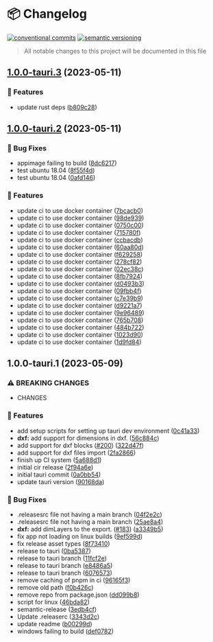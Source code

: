 # 📦 Changelog 
[![conventional commits](https://img.shields.io/badge/conventional%20commits-1.0.0-yellow.svg)](https://conventionalcommits.org)
[![semantic versioning](https://img.shields.io/badge/semantic%20versioning-2.0.0-green.svg)](https://semver.org)
> All notable changes to this project will be documented in this file

## [1.0.0-tauri.3](https://github.com/ZanzyTHEbar/jsketcher/compare/v1.0.0-tauri.2...v1.0.0-tauri.3) (2023-05-11)


### 🍕 Features

* update rust deps ([b809c28](https://github.com/ZanzyTHEbar/jsketcher/commit/b809c28b8cba7a3354cf1f8f8f9917d1f1c9e653))

## [1.0.0-tauri.2](https://github.com/ZanzyTHEbar/jsketcher/compare/v1.0.0-tauri.1...v1.0.0-tauri.2) (2023-05-11)


### 🐛 Bug Fixes

* appimage failing to build ([8dc6217](https://github.com/ZanzyTHEbar/jsketcher/commit/8dc62170a9be15f1ab1f20d9b7db5f3fa8e371b5))
* test ubuntu 18.04 ([8f55f4d](https://github.com/ZanzyTHEbar/jsketcher/commit/8f55f4d1c1a0bc036441453266c5c5d3ea9c4c65))
* test ubuntu 18.04 ([0afd146](https://github.com/ZanzyTHEbar/jsketcher/commit/0afd14642bb12107622bc39db41417c6f7d23c61))


### 🍕 Features

* update ci to use docker container ([7bcacb0](https://github.com/ZanzyTHEbar/jsketcher/commit/7bcacb0251eb934bd020022433641475782c240e))
* update ci to use docker container ([98de939](https://github.com/ZanzyTHEbar/jsketcher/commit/98de93981f3cb6bda3763a4eb4ce85b201145c78))
* update ci to use docker container ([0750c00](https://github.com/ZanzyTHEbar/jsketcher/commit/0750c006f3f49f5f22205f4a6303e33627ddcbe2))
* update ci to use docker container ([715780f](https://github.com/ZanzyTHEbar/jsketcher/commit/715780f8f6b106b6f1e0e5f19f6145d940aa79ec))
* update ci to use docker container ([ccbacdb](https://github.com/ZanzyTHEbar/jsketcher/commit/ccbacdba32268fb8990d2b5455329014ef04d3ca))
* update ci to use docker container ([60aa80d](https://github.com/ZanzyTHEbar/jsketcher/commit/60aa80d636affd2334526cc4569940cf9ceb77c5))
* update ci to use docker container ([f629258](https://github.com/ZanzyTHEbar/jsketcher/commit/f629258426c7b3a52b4cdce2a120652d3e9727f6))
* update ci to use docker container ([278cf82](https://github.com/ZanzyTHEbar/jsketcher/commit/278cf82ceaae8e76231780ab571e53e8658a3463))
* update ci to use docker container ([02ec38c](https://github.com/ZanzyTHEbar/jsketcher/commit/02ec38c1b7f9ef6b2af5df22ca4b7ae9ceb86151))
* update ci to use docker container ([8fb7924](https://github.com/ZanzyTHEbar/jsketcher/commit/8fb7924dc295aad48f798fd024f8a9394a53d4ba))
* update ci to use docker container ([d0493b3](https://github.com/ZanzyTHEbar/jsketcher/commit/d0493b3e0ca956b2a5ade8c3c2deac0f78b7d16a))
* update ci to use docker container ([09fbb4f](https://github.com/ZanzyTHEbar/jsketcher/commit/09fbb4f9b9b714a013207133963cc5de5934ca3e))
* update ci to use docker container ([c7e39b9](https://github.com/ZanzyTHEbar/jsketcher/commit/c7e39b92f79f6d6d8fa5553e36008eb82f1da8be))
* update ci to use docker container ([d9221a7](https://github.com/ZanzyTHEbar/jsketcher/commit/d9221a77fe581532de86b9f05a198ccca447781a))
* update ci to use docker container ([9e96489](https://github.com/ZanzyTHEbar/jsketcher/commit/9e96489eb762a06f5256a838af90cb6e7035f387))
* update ci to use docker container ([765b708](https://github.com/ZanzyTHEbar/jsketcher/commit/765b708a19fb8fbcb1c2c98395c0570a6b3eef0a))
* update ci to use docker container ([484b722](https://github.com/ZanzyTHEbar/jsketcher/commit/484b722a49be1c8259e93121b6cea5e1b438f865))
* update ci to use docker container ([1023d90](https://github.com/ZanzyTHEbar/jsketcher/commit/1023d905291e6d92dd19f23c1abd031fe2ae242b))
* update ci to use docker container ([1d9fd84](https://github.com/ZanzyTHEbar/jsketcher/commit/1d9fd84aa23984ae9450f940bc2533447ef46d95))

## 1.0.0-tauri.1 (2023-05-09)


### ⚠ BREAKING CHANGES

* CHANGES

### 🍕 Features

* add setup scripts for setting up tauri dev environment ([0c41a33](https://github.com/ZanzyTHEbar/jsketcher/commit/0c41a33d0e9dee8ecd645d04e9eb551980680941))
* **dxf:** add support for dimensions in dxf. ([56c884c](https://github.com/ZanzyTHEbar/jsketcher/commit/56c884ccfd551e0b2dcbee0fc0a0eff62fb6a338))
* add support for dxf blocks ([#200](https://github.com/ZanzyTHEbar/jsketcher/issues/200)) ([322d47f](https://github.com/ZanzyTHEbar/jsketcher/commit/322d47f80255d01b8bfcbaa110f0e790e91fa0d1))
* add support for dxf files import ([2fa2866](https://github.com/ZanzyTHEbar/jsketcher/commit/2fa2866296068bb785f3adeb6e18afe19a698100))
* finish up CI system ([5a688d1](https://github.com/ZanzyTHEbar/jsketcher/commit/5a688d1a9eec64d210ea140c9f9584fb4079a245))
* initial cir release ([2f94a6e](https://github.com/ZanzyTHEbar/jsketcher/commit/2f94a6eb82c91757d5e4b21ae4956dda3aadddfc))
* initial tauri commit ([0a0bb54](https://github.com/ZanzyTHEbar/jsketcher/commit/0a0bb5485e8f8d513115f210c57074d0e3e1c93e))
* update tauri version ([90168da](https://github.com/ZanzyTHEbar/jsketcher/commit/90168da42c37424180dece3c62acc2ca5f83dd50))


### 🐛 Bug Fixes

* .releasesrc file not having a main branch ([04f2e2c](https://github.com/ZanzyTHEbar/jsketcher/commit/04f2e2c6b77ee76bb14a584e7c7b273d5a0f5884))
* .releasesrc file not having a main branch ([25ae8a4](https://github.com/ZanzyTHEbar/jsketcher/commit/25ae8a464b90535596827ca023af93bb2fb64a0a))
* **dxf:** add dimLayers to the export. ([#183](https://github.com/ZanzyTHEbar/jsketcher/issues/183)) ([a3349b5](https://github.com/ZanzyTHEbar/jsketcher/commit/a3349b5da4c61de42ccebac76978da10c9e2d8f3))
* fix app not loading on linux builds ([9ef599d](https://github.com/ZanzyTHEbar/jsketcher/commit/9ef599ddc9e7175f35b9aa70c4a5b29210c797d5))
* fix release asset types ([8f73410](https://github.com/ZanzyTHEbar/jsketcher/commit/8f73410c7434d7c055fb405fcf11b99adf033db2))
* release to tauri ([0ba5387](https://github.com/ZanzyTHEbar/jsketcher/commit/0ba5387601ccf883021b18016de270b3be8e57c5))
* release to tauri branch ([11fcf2e](https://github.com/ZanzyTHEbar/jsketcher/commit/11fcf2e87acfd5e7cc9ac822046d405326b7d41b))
* release to tauri branch ([e8486a5](https://github.com/ZanzyTHEbar/jsketcher/commit/e8486a5e65d73bcb7bc6044147d4c9e8e7c36923))
* release to tauri branch ([6076573](https://github.com/ZanzyTHEbar/jsketcher/commit/6076573c989fb627453eb110d4ff5b8a79cc3ff0))
* remove caching of pnpm in ci ([96165f3](https://github.com/ZanzyTHEbar/jsketcher/commit/96165f3e1e24ef90cfc1c131ab681313f94b6d89))
* remove old path ([f0b426c](https://github.com/ZanzyTHEbar/jsketcher/commit/f0b426c14fecae1d09e06039ce273789693742ee))
* remove repo from package.json ([dd099b8](https://github.com/ZanzyTHEbar/jsketcher/commit/dd099b8ad8df081254f005ade8eaeef8978c215f))
* script for linux ([46bda82](https://github.com/ZanzyTHEbar/jsketcher/commit/46bda827261d9d17d0c09acbb7ec98972c8c5d8a))
* semantic-release ([3edb4cf](https://github.com/ZanzyTHEbar/jsketcher/commit/3edb4cf63516fe70f6cf2175c194bfaa03f25a6e))
* Update .releaserc ([3343d2c](https://github.com/ZanzyTHEbar/jsketcher/commit/3343d2cb4aed2facf5dbe14f4c8f8fca54e19c8c))
* update readme ([b00299d](https://github.com/ZanzyTHEbar/jsketcher/commit/b00299d5c1b1e199c1c0ca0dac49d42e204c5b29))
* windows failing to build ([def0782](https://github.com/ZanzyTHEbar/jsketcher/commit/def0782b76181ed7fbb662805d54abc703cb35c3))
